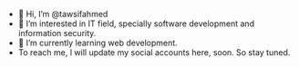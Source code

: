 - 👋 Hi, I’m @tawsifahmed
- 👀 I’m interested in IT field, specially software development and information security. 
- 🌱 I’m currently learning web development.
- To reach me, I will update my social accounts here, soon. So stay tuned.

<!---
tawsifahmed/tawsifahmed is a ✨ special ✨ repository because its `README.md` (this file) appears on your GitHub profile.
You can click the Preview link to take a look at your changes.
--->
